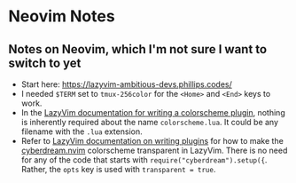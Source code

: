 # Neovim Notes
## Notes on Neovim, which I'm not sure I want to switch to yet

* Start here: https://lazyvim-ambitious-devs.phillips.codes/
* I needed `$TERM` set to `tmux-256color` for the `<Home>` and `<End>` keys to work.
* In the [LazyVim documentation for writing a colorscheme plugin](https://www.lazyvim.org/plugins/colorscheme), nothing is inherently required about the name `colorscheme.lua`. It could be any filename with the `.lua` extension.
* Refer to [LazyVim documentation on writing plugins](http://www.lazyvim.org/configuration/plugins) for how to make the [cyberdream.nvim](https://github.com/scottmckendry/cyberdream.nvim) colorscheme transparent in LazyVim. There is no need for any of the code that starts with `require("cyberdream").setup({`. Rather, the `opts` key is used with `transparent = true`.
